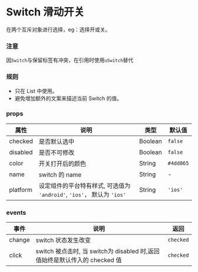 # Switch 滑动开关

在两个互斥对象进行选择，eg：选择开或关。

### 注意

因`Switch`与保留标签有冲突，在引用时使用`uSwitch`替代

### 规则
- 只在 List 中使用。
- 避免增加额外的文案来描述当前 Switch 的值。


### props

| 属性 | 说明 | 类型 | 默认值 |
| --- | --- | --- | --- |
| checked | 是否默认选中 | Boolean | `false` |
| disabled | 是否不可修改 | Boolean | `false` |
| color | 开关打开后的颜色 | String | `#4dd865` |
| name | switch 的 name | String | - |
| platform | 设定组件的平台特有样式, 可选值为 `'android'`, `'ios'`， 默认为 `'ios'` | String | `'ios'` |

### events

| 事件 | 说明 | 返回 |
| --- | --- | --- |
| change | switch 状态发生改变 | `checked` |
| click |switch 被点击时, 当 switch为 disabled 时,返回值始终是默认传入的 checked 值 | `checked` |
